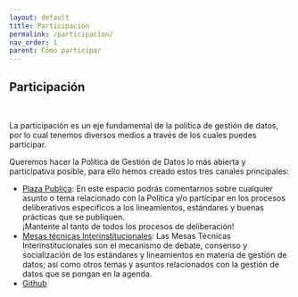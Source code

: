 ```yaml
---
layout: default
title: Participacion
permalink: /participacion/
nav_order: 1
parent: Cómo participar
---
```


<div class="nonfooter text-justify">

<h2>Participación</h2>
<br>
<p>La participación es un eje fundamental de la política de gestión de datos, por lo cual tenemos diversos medios a través de los cuales puedes participar. </p>

<p>Queremos hacer la Política de Gestión de Datos lo más abierta y participativa posible, para ello hemos creado estos tres canales principales:</p>

<ul>
<li> <a href="https://politicadedatos.cdmx.gob.mx/plaza-publica/">Plaza Publica</a>: En este espacio podrás comentarnos sobre cualquier asunto o tema relacionado con  la Política y/o participar en los procesos deliberativos específicos a los lineamientos, estándares y buenas prácticas que se publiquen. <br> ¡Mantente al tanto de todos los procesos de deliberación!
</li>
<li><a href="https://politicadedatos.cdmx.gob.mx/mesa_tec/">Mesas técnicas Interinstitucionales</a>: Las Mesas Técnicas Interinstitucionales son el mecanismo de debate, consenso y socialización de los estándares y lineamientos en materia de gestión de datos; así como otros temas y asuntos relacionados con la gestión de datos que se pongan en la agenda.</li>
<li><a href="https://github.com/GobCDMX/politicadedatos">Github</a></li>
</ul>


</div>

